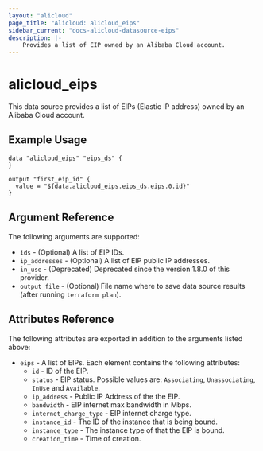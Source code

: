```yaml
---
layout: "alicloud"
page_title: "Alicloud: alicloud_eips"
sidebar_current: "docs-alicloud-datasource-eips"
description: |-
    Provides a list of EIP owned by an Alibaba Cloud account.
---
```


# alicloud\_eips

This data source provides a list of EIPs (Elastic IP address) owned by an Alibaba Cloud account.

## Example Usage

```
data "alicloud_eips" "eips_ds" {
}

output "first_eip_id" {
  value = "${data.alicloud_eips.eips_ds.eips.0.id}"
}
```

## Argument Reference

The following arguments are supported:

* `ids` - (Optional) A list of EIP IDs.
* `ip_addresses` - (Optional) A list of EIP public IP addresses.
* `in_use` - (Deprecated) Deprecated since the version 1.8.0 of this provider.
* `output_file` - (Optional) File name where to save data source results (after running `terraform plan`).

## Attributes Reference

The following attributes are exported in addition to the arguments listed above:

* `eips` - A list of EIPs. Each element contains the following attributes:
  * `id` - ID of the EIP.
  * `status` - EIP status. Possible values are: `Associating`, `Unassociating`, `InUse` and `Available`.
  * `ip_address` - Public IP Address of the the EIP.
  * `bandwidth` - EIP internet max bandwidth in Mbps.
  * `internet_charge_type` - EIP internet charge type.
  * `instance_id` - The ID of the instance that is being bound.
  * `instance_type` - The instance type of that the EIP is bound.
  * `creation_time` - Time of creation.
